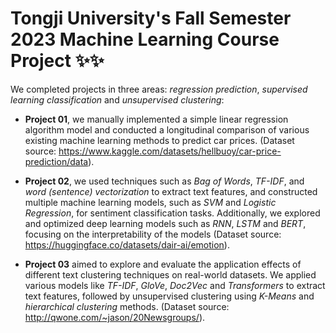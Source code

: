 # Tongji University's Fall Semester 2023 Machine Learning Course Project ✨✨
We completed projects in three areas: *regression prediction*, *supervised learning classification* and *unsupervised clustering*:

- **Project 01**, we manually implemented a simple linear regression algorithm model and conducted a longitudinal comparison of various existing machine learning methods to predict car prices. (Dataset source: https://www.kaggle.com/datasets/hellbuoy/car-price-prediction/data). 

- **Project 02**, we used techniques such as *Bag of Words*, *TF-IDF*, and *word (sentence) vectorization* to extract text features, and constructed multiple machine learning models, such as *SVM* and *Logistic Regression*, for sentiment classification tasks. Additionally, we explored and optimized deep learning models such as *RNN*, *LSTM* and *BERT*, focusing on the interpretability of the models (Dataset source: https://huggingface.co/datasets/dair-ai/emotion). 

- **Project 03** aimed to explore and evaluate the application effects of different text clustering techniques on real-world datasets. We applied various models like *TF-IDF*, *GloVe*, *Doc2Vec* and *Transformers* to extract text features, followed by unsupervised clustering using *K-Means* and *hierarchical clustering* methods. (Dataset source: http://qwone.com/~jason/20Newsgroups/).
